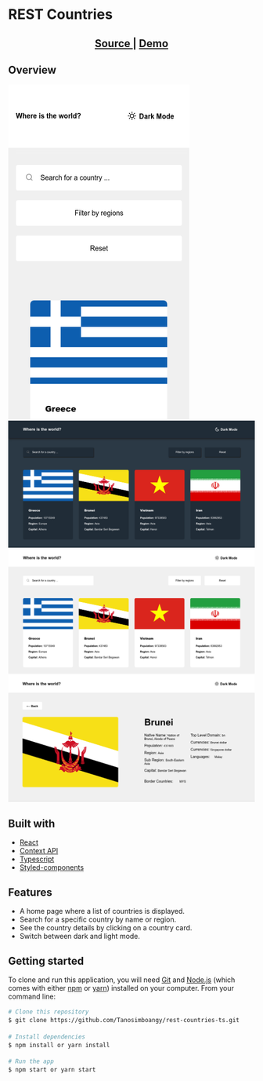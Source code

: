 # **REST Countries**

<div align="center">
  <h2>
    <a href="https://github.com/Tanosimboangy/rest-countries-ts">
      Source
    </a>
    <span>|</span>
    <a href="https://jacquit-rest-countries.netlify.app">
      Demo
    </a>
  </h2>
</div>

## **Overview**
![image](./src/Img/bg-rest-countries-light.png)
![image](./src/Img/rest-countries-dark.png)
![image](./src/Img/rest-countries-bg.png)
![image](./src/Img/detail-page-light.png)

## **Built with**

- [React](https://reactjs.org/docs/getting-started.html)
- [Context API](https://reactjs.org/docs/context.html)
- [Typescript](https://www.typescriptlang.org/docs/)
- [Styled-components](https://styled-components.com/)

## **Features**

- A home page where a list of countries is displayed.
- Search for a specific country by name or region.
- See the country details by clicking on a country card.
- Switch between dark and light mode.

## **Getting started**

To clone and run this application, you will need [Git](https://git-scm.com) and [Node.js](https://nodejs.org/en/download/) (which comes with either [npm](http://npmjs.com) or [yarn](https://yarnpkg.com/)) installed on your computer. From your command line:

```bash
# Clone this repository
$ git clone https://github.com/Tanosimboangy/rest-countries-ts.git

# Install dependencies
$ npm install or yarn install

# Run the app
$ npm start or yarn start
```
